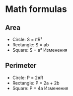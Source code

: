 # Math formulas
## Area
- Circle: S = πR²
- Rectangle: S = ab
- Square: S = a²
Изменения
## Perimeter
- Circle: P = 2πR
- Rectangle: P = 2a + 2b
- Square: P = 4a
Изменения